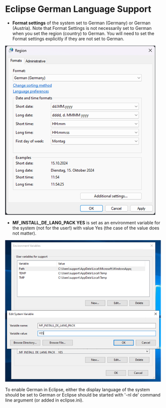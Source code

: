 # Eclipse German Language Support

- **Format settings** of the system set to German (Germany) or German (Austria). Note that Format Settings is not necessarily set to German when you set the region (country) to German. You will need to set the Format settings explicitly if they are not set to German.  

![1](images/osLangGer.png)

- **MF_INSTALL_DE_LANG_PACK YES** is set as an environment variable for the system (not for the user!) with value Yes (the case of the value does not matter).   

![2](images/envGer.png)

To enable German in Eclipse, either the display language of the system should be set to German or Eclipse should be started with '-nl de' command line argument (or added in eclipse.ini).  